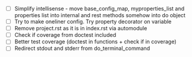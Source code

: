 - [ ] Simplify intellisense - move base_config_map, myproperties_list and properties list into internal and rest methods somehow into do object
- [ ] Try to make oneliner config. Try property decorator on variable
- [ ] Remove project.rst as it is in index.rst via automodule
- [ ] Check if coverage from doctest included
- [ ] Better test coverage (doctest in functions + check if in coverage)
- [ ] Redirect stdout and stderr from do_terminal_command
